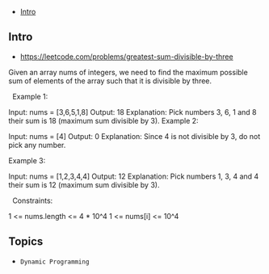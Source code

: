 - [Intro](#intro)

## Intro

- https://leetcode.com/problems/greatest-sum-divisible-by-three

Given an array nums of integers, we need to find the maximum possible sum of elements of the array such that it is divisible by three.


 
Example 1:

Input: nums = [3,6,5,1,8]
Output: 18
Explanation: Pick numbers 3, 6, 1 and 8 their sum is 18 (maximum sum divisible by 3).
Example 2:

Input: nums = [4]
Output: 0
Explanation: Since 4 is not divisible by 3, do not pick any number.

Example 3:

Input: nums = [1,2,3,4,4]
Output: 12
Explanation: Pick numbers 1, 3, 4 and 4 their sum is 12 (maximum sum divisible by 3).

 
Constraints:

1 <= nums.length <= 4 * 10^4
1 <= nums[i] <= 10^4



## Topics

- `Dynamic Programming`


